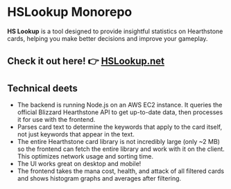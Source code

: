 
# HSLookup Monorepo

**HS Lookup** is a tool designed to provide insightful statistics on Hearthstone cards, helping you make better decisions and improve your gameplay.

## Check it out here! 👉 [HSLookup.net](https://www.hslookup.net)

## Technical deets
- The backend is running Node.js on an AWS EC2 instance. It queries the official Blizzard Hearthstone API to get up-to-date data, then processes it for use with the frontend.
- Parses card text to determine the keywords that apply to the card itself, not just keywords that appear in the text.
- The entire Hearthstone card library is not incredibly large (only ~2 MB) so the frontend can fetch the entire library and work with it on the client. This optimizes network usage and sorting time.
- The UI works great on desktop and mobile!
- The frontend takes the mana cost, health, and attack of all filtered cards and shows histogram graphs and averages after filtering.


